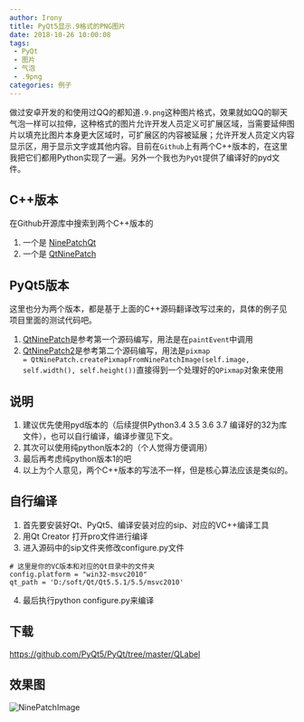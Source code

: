 ```yaml
---
author: Irony
title: PyQt5显示.9格式的PNG图片
date: 2018-10-26 10:00:08
tags: 
 - PyQt
 - 图片
 - 气泡
 - .9png
categories: 例子
---
```


做过安卓开发的和使用过QQ的都知道`.9.png`这种图片格式，效果就如QQ的聊天气泡一样可以拉伸，这种格式的图片允许开发人员定义可扩展区域，当需要延伸图片以填充比图片本身更大区域时，可扩展区的内容被延展；允许开发人员定义内容显示区，用于显示文字或其他内容。目前在`Github`上有两个C++版本的，在这里我把它们都用Python实现了一遍。另外一个我也为`PyQt`提供了编译好的pyd文件。
<!-- more -->

## C++版本

在Github开源库中搜索到两个C++版本的

1. 一个是 [NinePatchQt](https://github.com/Roninsc2/NinePatchQt)
2. 一个是 [QtNinePatch](https://github.com/soramimi/QtNinePatch)

## PyQt5版本

这里也分为两个版本，都是基于上面的C++源码翻译改写过来的，具体的例子见项目里面的测试代码吧。

1. [QtNinePatch](https://github.com/PyQt5/PyQt/blob/master/QLabel/QtNinePatch.py)是参考第一个源码编写，用法是在`paintEvent`中调用
2. [QtNinePatch2](https://github.com/PyQt5/PyQt/blob/master/QLabel/QtNinePatch2.py)是参考第二个源码编写，用法是`pixmap = QtNinePatch.createPixmapFromNinePatchImage(self.image, self.width(), self.height())`直接得到一个处理好的`QPixmap`对象来使用

## 说明

1. 建议优先使用pyd版本的（后续提供Python3.4 3.5 3.6 3.7 编译好的32为库文件），也可以自行编译，编译步骤见下文。
2. 其次可以使用纯python版本2的（个人觉得方便调用）
3. 最后再考虑纯python版本1的吧
4. 以上为个人意见，两个C++版本的写法不一样，但是核心算法应该是类似的。

## 自行编译

1. 首先要安装好Qt、PyQt5、编译安装对应的sip、对应的VC++编译工具
2. 用Qt Creator 打开pro文件进行编译
3. 进入源码中的sip文件夹修改configure.py文件
```
# 这里是你的VC版本和对应的Qt目录中的文件夹
config.platform = "win32-msvc2010"
qt_path = 'D:/soft/Qt/Qt5.5.1/5.5/msvc2010'
```
4. 最后执行python configure.py来编译

## 下载

https://github.com/PyQt5/PyQt/tree/master/QLabel

## 效果图

![NinePatchImage](/PyQt/QLabel/ScreenShot/NinePatchImage.gif)


